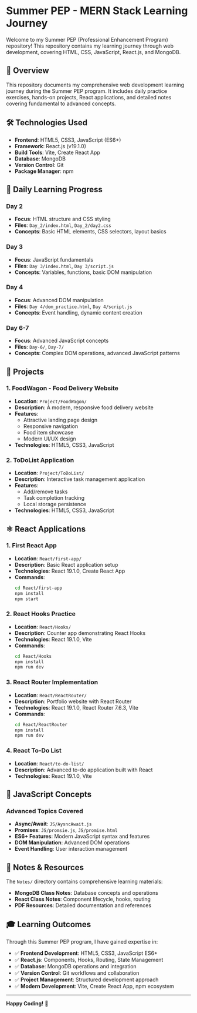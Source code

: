 # Summer PEP - MERN Stack Learning Journey

Welcome to my Summer PEP (Professional Enhancement Program) repository! This repository contains my learning journey through web development, covering HTML, CSS, JavaScript, React.js, and MongoDB.

## 🎯 Overview

This repository documents my comprehensive web development learning journey during the Summer PEP program. It includes daily practice exercises, hands-on projects, React applications, and detailed notes covering fundamental to advanced concepts.

## 🛠️ Technologies Used

- **Frontend**: HTML5, CSS3, JavaScript (ES6+)
- **Framework**: React.js (v19.1.0)
- **Build Tools**: Vite, Create React App
- **Database**: MongoDB
- **Version Control**: Git
- **Package Manager**: npm


## 📅 Daily Learning Progress

### Day 2
- **Focus**: HTML structure and CSS styling
- **Files**: `Day_2/index.html`, `Day_2/day2.css`
- **Concepts**: Basic HTML elements, CSS selectors, layout basics

### Day 3
- **Focus**: JavaScript fundamentals
- **Files**: `Day 3/index.html`, `Day 3/script.js`
- **Concepts**: Variables, functions, basic DOM manipulation

### Day 4
- **Focus**: Advanced DOM manipulation
- **Files**: `Day 4/dom_practice.html`, `Day 4/script.js`
- **Concepts**: Event handling, dynamic content creation

### Day 6-7
- **Focus**: Advanced JavaScript concepts
- **Files**: `Day-6/`, `Day-7/`
- **Concepts**: Complex DOM operations, advanced JavaScript patterns

## 🚀 Projects

### 1. FoodWagon - Food Delivery Website
- **Location**: `Project/FoodWagon/`
- **Description**: A modern, responsive food delivery website
- **Features**:
  - Attractive landing page design
  - Responsive navigation
  - Food item showcase
  - Modern UI/UX design
- **Technologies**: HTML5, CSS3, JavaScript

### 2. ToDoList Application
- **Location**: `Project/ToDoList/`
- **Description**: Interactive task management application
- **Features**:
  - Add/remove tasks
  - Task completion tracking
  - Local storage persistence
- **Technologies**: HTML5, CSS3, JavaScript

## ⚛️ React Applications

### 1. First React App
- **Location**: `React/first-app/`
- **Description**: Basic React application setup
- **Technologies**: React 19.1.0, Create React App
- **Commands**:
  ```bash
  cd React/first-app
  npm install
  npm start
  ```

### 2. React Hooks Practice
- **Location**: `React/Hooks/`
- **Description**: Counter app demonstrating React Hooks
- **Technologies**: React 19.1.0, Vite
- **Commands**:
  ```bash
  cd React/Hooks
  npm install
  npm run dev
  ```

### 3. React Router Implementation
- **Location**: `React/ReactRouter/`
- **Description**: Portfolio website with React Router
- **Technologies**: React 19.1.0, React Router 7.6.3, Vite
- **Commands**:
  ```bash
  cd React/ReactRouter
  npm install
  npm run dev
  ```

### 4. React To-Do List
- **Location**: `React/to-do-list/`
- **Description**: Advanced to-do application built with React
- **Technologies**: React 19.1.0, Vite

## 📝 JavaScript Concepts

### Advanced Topics Covered
- **Async/Await**: `JS/AysncAwait.js`
- **Promises**: `JS/promsie.js`, `JS/promise.html`
- **ES6+ Features**: Modern JavaScript syntax and features
- **DOM Manipulation**: Advanced DOM operations
- **Event Handling**: User interaction management

## 📖 Notes & Resources

The `Notes/` directory contains comprehensive learning materials:

- **MongoDB Class Notes**: Database concepts and operations
- **React Class Notes**: Component lifecycle, hooks, routing
- **PDF Resources**: Detailed documentation and references


## 🎓 Learning Outcomes

Through this Summer PEP program, I have gained expertise in:

- ✅ **Frontend Development**: HTML5, CSS3, JavaScript ES6+
- ✅ **React.js**: Components, Hooks, Routing, State Management
- ✅ **Database**: MongoDB operations and integration
- ✅ **Version Control**: Git workflows and collaboration
- ✅ **Project Management**: Structured development approach
- ✅ **Modern Development**: Vite, Create React App, npm ecosystem

---

**Happy Coding!** 🚀
